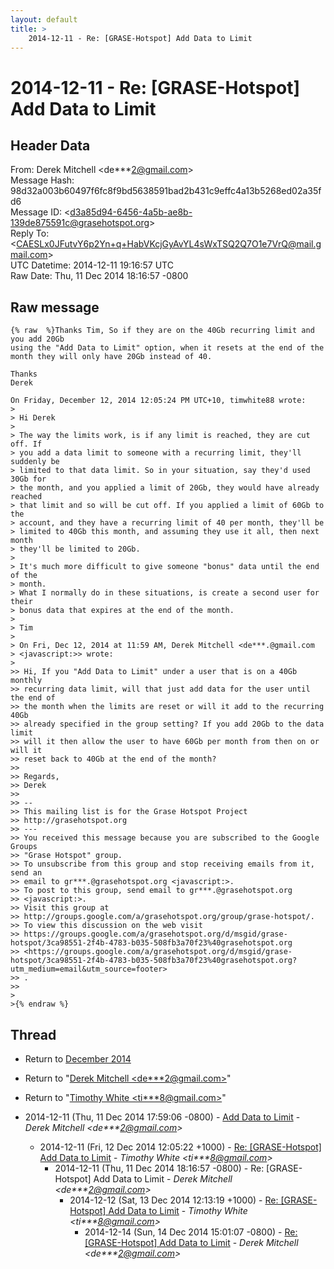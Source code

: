 ```yaml
---
layout: default
title: >
    2014-12-11 - Re: [GRASE-Hotspot] Add Data to Limit
---
```


# 2014-12-11 - Re: [GRASE-Hotspot] Add Data to Limit

## Header Data

From: Derek Mitchell \<de***2@gmail.com\><br>
Message Hash: 98d32a003b60497f6fc8f9bd5638591bad2b431c9effc4a13b5268ed02a35fd6<br>
Message ID: \<d3a85d94-6456-4a5b-ae8b-139de875591c@grasehotspot.org\><br>
Reply To: \<CAESLx0JFutvY6p2Yn+q+HabVKcjGyAvYL4sWxTSQ2Q7O1e7VrQ@mail.gmail.com\><br>
UTC Datetime: 2014-12-11 19:16:57 UTC<br>
Raw Date: Thu, 11 Dec 2014 18:16:57 -0800<br>

## Raw message

```
{% raw  %}Thanks Tim, So if they are on the 40Gb recurring limit and you add 20Gb 
using the "Add Data to Limit" option, when it resets at the end of the 
month they will only have 20Gb instead of 40.

Thanks
Derek

On Friday, December 12, 2014 12:05:24 PM UTC+10, timwhite88 wrote:
>
> Hi Derek
>
> The way the limits work, is if any limit is reached, they are cut off. If 
> you add a data limit to someone with a recurring limit, they'll suddenly be 
> limited to that data limit. So in your situation, say they'd used 30Gb for 
> the month, and you applied a limit of 20Gb, they would have already reached 
> that limit and so will be cut off. If you applied a limit of 60Gb to the 
> account, and they have a recurring limit of 40 per month, they'll be 
> limited to 40Gb this month, and assuming they use it all, then next month 
> they'll be limited to 20Gb.
>
> It's much more difficult to give someone "bonus" data until the end of the 
> month.
> What I normally do in these situations, is create a second user for their 
> bonus data that expires at the end of the month.
>
> Tim
>
> On Fri, Dec 12, 2014 at 11:59 AM, Derek Mitchell <de***.@gmail.com 
> <javascript:>> wrote:
>
>> Hi, If you "Add Data to Limit" under a user that is on a 40Gb monthly 
>> recurring data limit, will that just add data for the user until the end of 
>> the month when the limits are reset or will it add to the recurring 40Gb 
>> already specified in the group setting? If you add 20Gb to the data limit 
>> will it then allow the user to have 60Gb per month from then on or will it 
>> reset back to 40Gb at the end of the month?
>>
>> Regards,
>> Derek
>>
>> -- 
>> This mailing list is for the Grase Hotspot Project 
>> http://grasehotspot.org
>> --- 
>> You received this message because you are subscribed to the Google Groups 
>> "Grase Hotspot" group.
>> To unsubscribe from this group and stop receiving emails from it, send an 
>> email to gr***.@grasehotspot.org <javascript:>.
>> To post to this group, send email to gr***.@grasehotspot.org 
>> <javascript:>.
>> Visit this group at 
>> http://groups.google.com/a/grasehotspot.org/group/grase-hotspot/.
>> To view this discussion on the web visit 
>> https://groups.google.com/a/grasehotspot.org/d/msgid/grase-hotspot/3ca98551-2f4b-4783-b035-508fb3a70f23%40grasehotspot.org 
>> <https://groups.google.com/a/grasehotspot.org/d/msgid/grase-hotspot/3ca98551-2f4b-4783-b035-508fb3a70f23%40grasehotspot.org?utm_medium=email&utm_source=footer>
>> .
>>
>
>{% endraw %}
```

## Thread

+ Return to [December 2014](/archive/2014/12)

+ Return to "[Derek Mitchell <de***2<span>@</span>gmail.com>](/authors/de___2_at_gmail_com)"
+ Return to "[Timothy White <ti***8<span>@</span>gmail.com>](/authors/ti___8_at_gmail_com)"

+ 2014-12-11 (Thu, 11 Dec 2014 17:59:06 -0800) - [Add Data to Limit](/archive/2014/12/2d3a17c8c6d557296bc5c12a2fa1ea4195b88271bbb8790d56b4ba787f7a530d) - _Derek Mitchell \<de***2@gmail.com\>_
  + 2014-12-11 (Fri, 12 Dec 2014 12:05:22 +1000) - [Re: [GRASE-Hotspot] Add Data to Limit](/archive/2014/12/80a8aff4d1c28f158a99d5a49cbd4d2bfb2627b0e01520382f3ed1710ce61305) - _Timothy White \<ti***8@gmail.com\>_
    + 2014-12-11 (Thu, 11 Dec 2014 18:16:57 -0800) - Re: [GRASE-Hotspot] Add Data to Limit - _Derek Mitchell \<de***2@gmail.com\>_
      + 2014-12-12 (Sat, 13 Dec 2014 12:13:19 +1000) - [Re: [GRASE-Hotspot] Add Data to Limit](/archive/2014/12/4d9672146e25e91f330a74451962e4eb6543f3a821ce845cf6c908cd09a6acc5) - _Timothy White \<ti***8@gmail.com\>_
        + 2014-12-14 (Sun, 14 Dec 2014 15:01:07 -0800) - [Re: [GRASE-Hotspot] Add Data to Limit](/archive/2014/12/bff50bddcf82786b52612d9ba4e9db2580804dcf6e43b8bdb7f80fee271bd310) - _Derek Mitchell \<de***2@gmail.com\>_

